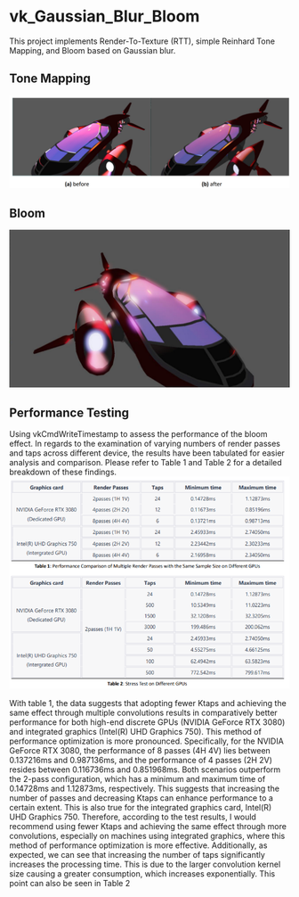 # vk_Gaussian_Blur_Bloom
This project implements Render-To-Texture (RTT), simple Reinhard Tone Mapping, and Bloom based on Gaussian blur.

## Tone Mapping
![tonemap](./images/ToneMapping.png)

## Bloom
![bloom](./images/Bloom.png)

## Performance Testing
Using vkCmdWriteTimestamp to assess the performance of the bloom effect. In regards to the examination of varying numbers of render passes and taps across different device, the results have been tabulated for easier analysis and comparison. Please refer to Table 1 and Table 2 for a detailed breakdown of these findings.
![performance](./images/PerformanceTesting.png)

With table 1, the data suggests that adopting fewer Ktaps and achieving the same effect through multiple convolutions results in comparatively better performance for both high-end discrete GPUs (NVIDIA GeForce RTX 3080) and integrated graphics (Intel(R) UHD Graphics 750). This method of performance optimization is more pronounced. Specifically, for the NVIDIA GeForce RTX 3080, the performance of 8 passes (4H 4V) lies between
0.137216ms and 0.987136ms, and the performance of 4 passes (2H 2V) resides between 0.116736ms and 0.851968ms. Both scenarios outperform the 2-pass configuration, which has a minimum and maximum time of 0.14728ms and 1.12873ms, respectively. This suggests that increasing the number of passes and decreasing Ktaps can enhance performance to a certain extent. This is also true for the
integrated graphics card, Intel(R) UHD Graphics 750. Therefore, according to the test results, I would recommend using fewer Ktaps and achieving the same effect through more convolutions, especially on machines using integrated graphics, where this method of performance optimization is more effective. Additionally, as expected, we can see that increasing the number of taps significantly increases the processing time. This is due to the larger convolution kernel size causing a greater consumption, which increases exponentially. This point can also be seen in Table 2